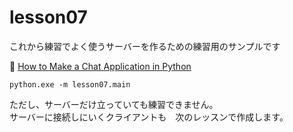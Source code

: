 # lesson07

これから練習でよく使うサーバーを作るための練習用のサンプルです  

📖 [How to Make a Chat Application in Python](https://www.thepythoncode.com/article/make-a-chat-room-application-in-python)  

```shell
python.exe -m lesson07.main
```

ただし、サーバーだけ立っていても練習できません。  
サーバーに接続しにいくクライアントも　次のレッスンで作成します。  
